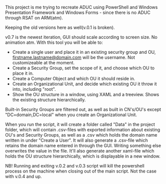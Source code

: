 This project is me trying to recreate ADUC using PowerShell and Windows Presentation Framework and Windows Forms - since there is no ADUC through RSAT on ARM(atm).

Keeping the old versions here as well(v.0.1 is broken).

v0.7 is the newest iteration, GUI should scale according to screen size. No animation atm.
With this tool you will be able to:

- Create a single user and place it in an existing security group and OU, firstname.lastname@domain.com will be the username. Not customizeable at the moment.
- Create a Security Group, set the scope of it, and choose which OU to place it in.
- Create a Computer Object and which OU it should reside in.
- Create an Organizational Unit, and decide which existing OU it throw it into, including "root".
- Show the OU structure in a window, using XAML and a treeview. Shows the existing structure hierarchically.

Built-in Security Groups are filtered out, as well as built in CN's/OU's except "DC=domain,DC=local" when you create an Organizational Unit.

When you run the script, it will create a folder called "Data" in the project folder, which will contain .csv-files with exported information about existing OU's and Security Groups, as well as a .csv which holds the domain name written in under "Create a User".
It will also generate a .csv-file which retains the domain name entered in through the GUI. Writing something else overwrites the value in the file.
It'll also generate another xaml-file which holds the OU structure hierarchically, which is displayable in a new window.

NB! Running and exiting v.0.2 and v.0.3 script will kill the powershell process on the machine when closing out of the main script.
Not the case with v.0.4 and up.

